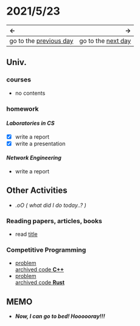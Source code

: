 # 2021/5/23
|←|→|
|:---|---:|
go to the [previous day](./22nd.md) | go to the [next day](./24th.md)

## Univ.
### courses
- no contents

### homework
#### *Laboratories in CS*
- [x] write a report
- [x] write a presentation

#### *Network Engineering*
- write a report

## Other Activities
- *.oO ( what did I do today..? )*

### Reading papers, articles, books
- read [title](url)

### Competitive Programming
- [problem](url)  
  [archived code **C++**](url)
- [problem](url)  
  [archived code **Rust**](url)

## MEMO
-  ***Now, I can go to bed! Hoooooray!!!***
